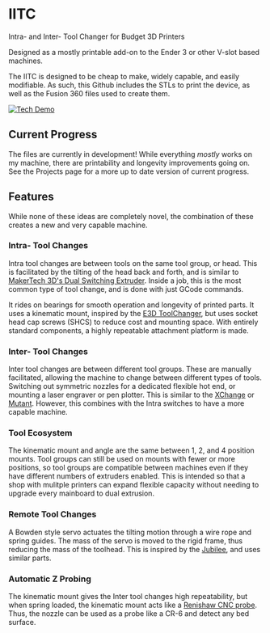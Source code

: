 # IITC
Intra- and Inter- Tool Changer for Budget 3D Printers

Designed as a mostly printable add-on to the Ender 3 or other V-slot based machines.

The IITC is designed to be cheap to make, widely capable, and easily modifiable.  As such, this Github includes the STLs to print the device, as well as the Fusion 360 files used to create them.


[![Tech Demo](http://img.youtube.com/vi/5y99OYjvCSE/0.jpg)](http://www.youtube.com/watch?v=5y99OYjvCSE)

## Current Progress

The files are currently in development!  While everything *mostly* works on my machine, there are printability and longevity improvements going on.  See the Projects page for a more up to date version of current progress.


## Features
While none of these ideas are completely novel, the combination of these creates a new and very capable machine.

### Intra- Tool Changes

Intra tool changes are between tools on the same tool group, or head.  This is facilitated by the tilting of the head back and forth, and is similar to [MakerTech 3D's Dual Switching Extruder](https://www.makertech3d.com/products/dual-switching-extruder-non-proforge).  Inside a job, this is the most common type of tool change, and is done with just GCode commands.

It rides on bearings for smooth operation and longevity of printed parts.  It uses a kinematic mount, inspired by the [E3D ToolChanger](https://e3d-online.com/pages/toolchanger), but uses socket head cap screws (SHCS) to reduce cost and mounting space.  With entirely standard components, a highly repeatable attachment platform is made. 

### Inter- Tool Changes

Inter tool changes are between different tool groups.  These are manually facilitated, allowing the machine to change between different types of tools.  Switching out symmetric nozzles for a dedicated flexible hot end, or mounting a laser engraver or pen plotter.  This is similar to the [XChange](https://www.kickstarter.com/projects/printermods/xchange-v10-hot-swap-tool-changing-for-every-3d-printer) or [Mutant](https://whambamsystems.com/mutant).  However, this combines with the Intra switches to have a more capable machine.

### Tool Ecosystem

The kinematic mount and angle are the same between 1, 2, and 4 position mounts.  Tool groups can still be used on mounts with fewer or more positions, so tool groups are compatible between machines even if they have different numbers of extruders enabled.  This is intended so that a shop with mulitple printers can expand flexible capacity without needing to upgrade every mainboard to dual extrusion.

### Remote Tool Changes

A Bowden style servo actuates the tilting motion through a wire rope and spring guides.  The mass of the servo is moved to the rigid frame, thus reducing the mass of the toolhead.  This is inspired by the [Jubilee](https://jubilee3d.com/index.php?title=Main_Page), and uses similar parts.  

### Automatic Z Probing

The kinematic mount gives the Inter tool changes high repeatability, but when spring loaded, the kinematic mount acts like a [Renishaw CNC probe](https://www.renishaw.com/en/kinematic-mounts--25938).  Thus, the nozzle can be used as a probe like a CR-6 and detect any bed surface.  
